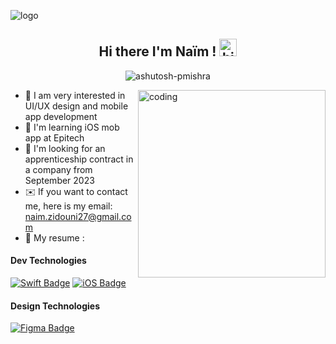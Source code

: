 ![logo](https://github.com/NaimZdn/NaimZdn/blob/main/Bannière.jpg)

<h2 align="center">Hi there I'm Naïm ! <img src="https://user-images.githubusercontent.com/1303154/88677602-1635ba80-d120-11ea-84d8-d263ba5fc3c0.gif" width="28px" height="28px" alt="hi"> </h2>

<p align="center"> 
  <img src="https://komarev.com/ghpvc/?username=naimzdn-pmishra&label=Profile%20views&color=0e75b6&style=flat" alt="ashutosh-pmishra" /> 
</p>

<img align="right" alt="coding" width="300" src="https://github-readme-stats.vercel.app/api/top-langs/?username=NaimZdn&theme=dark&hide_border=false&include_all_commits=true&count_private=false&layout=compact">

 - 👀 I am very interested in UI/UX design and mobile app development
 - 🍏 I'm learning iOS mob app at Epitech 
 - 🤝 I'm looking for an apprenticeship contract in a company from September 2023
 - ✉️ If you want to contact me, here is my email: naim.zidouni27@gmail.com
 - 👤 My resume : 

#### Dev Technologies

[![Swift Badge](https://img.shields.io/badge/-Swift-f05138?style=flat&labelColor=f05138&logo=swift&logoColor=white)](#) [![iOS Badge](https://img.shields.io/badge/-iOS-000000?style=flat&labelColor=000000&logo=apple&logoColor=white)](#) 

#### Design Technologies

[![Figma Badge](https://img.shields.io/badge/-Figma-F24E1E?style=flat&labelColor=F24E1E&logo=figma&logoColor=white)](#) 

